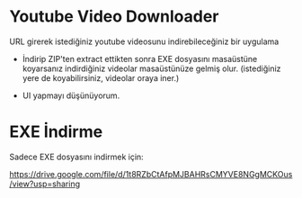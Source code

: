 # Youtube Video Downloader

URL girerek istediğiniz youtube videosunu indirebileceğiniz bir uygulama

- İndirip ZIP'ten extract ettikten sonra EXE dosyasını masaüstüne koyarsanız indirdiğiniz videolar masaüstünüze gelmiş olur. (istediğiniz yere de koyabilirsiniz, videolar oraya iner.)


- UI yapmayı düşünüyorum.


# EXE İndirme

Sadece EXE dosyasını indirmek için: 

https://drive.google.com/file/d/1t8RZbCtAfpMJBAHRsCMYVE8NGgMCKOus/view?usp=sharing
